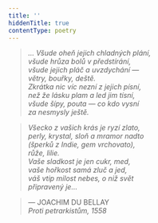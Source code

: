 ```yaml
---
title: ''
hiddenTitle: true
contentType: poetry
---
```


<section>

> 

> 

> 

> _… Všude oheň jejich chladných plání,  
> všude hrůza bolů v předstírání,  
> všude jejich pláč a uvzdychání —  
> větry, bouřky, deště.  
> Zkrátka nic víc nezní z jejich písní,  
> než že lásku plam a led jim tísní,  
> všude šípy, pouta — co kdo vysní  
> za nesmysly ještě._

> _Všecko z vašich krás je ryzí zlato,  
> perly, krystal, sloň a mramor nadto  
> (šperků z Indie, gem vrchovato),  
> růže, lilie.  
> Vaše sladkost je jen cukr, med,  
> vaše hořkost samá zluč a jed,  
> váš vtip milost nebes, o niž svět  
> připravený je…_

> — JOACHIM DU BELLAY  
> _Proti petrarkistům, 1558_

</section>
